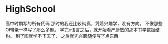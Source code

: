 # HighSchool
高中时期写的所有代码
那时的我还比较纯真，凭着兴趣学，没有方向。
不像那些OI带佬一样写了那么多题。
学完c语言之后，就开始看严蔚敏的那本书学数据结构。
到了图就学不下去了，
之后就凭兴趣随便写了点东西
